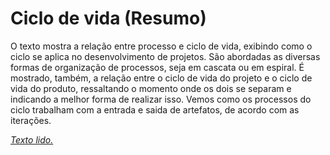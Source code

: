 # Ciclo de vida (Resumo)

O texto mostra a relação entre processo e ciclo de vida, exibindo como o ciclo se aplica no desenvolvimento de projetos. 
São abordadas as diversas formas de organização de processos, seja em cascata ou em espiral.
É mostrado, também, a relação entre o ciclo de vida do projeto e o ciclo de vida do produto, ressaltando o momento onde os dois se separam e indicando a melhor forma de realizar isso.
Vemos como os processos do ciclo trabalham com a entrada e saida de artefatos, de acordo com as iterações.

[*Texto lido.*](https://sites.google.com/site/gerenciadeprojetosdeti/aulas-1/3---ciclo-de-vida-do-projeto-e-processos-de-gestao-de-projeto)
